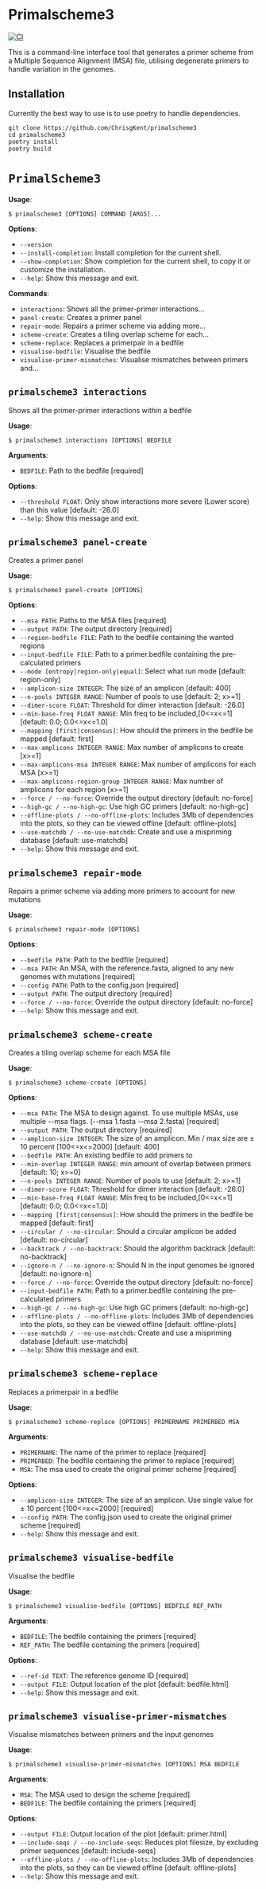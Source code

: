 # Primalscheme3

[![CI](https://github.com/ChrisgKent/primalscheme3/actions/workflows/pytest.yml/badge.svg)](https://github.com/ChrisgKent/primalscheme3/actions/workflows/pytest.yml)

This is a command-line interface tool that generates a primer scheme from a Multiple Sequence Alignment (MSA) file, utilising degenerate primers to handle variation in the genomes.

## Installation

Currently the best way to use is to use poetry to handle dependencies.

```         
git clone https://github.com/ChrisgKent/primalscheme3
cd primalscheme3
poetry install
poetry build

```

# `PrimalScheme3`

**Usage**:

```console
$ primalscheme3 [OPTIONS] COMMAND [ARGS]...
```

**Options**:

* `--version`
* `--install-completion`: Install completion for the current shell.
* `--show-completion`: Show completion for the current shell, to copy it or customize the installation.
* `--help`: Show this message and exit.

**Commands**:

* `interactions`: Shows all the primer-primer interactions...
* `panel-create`: Creates a primer panel
* `repair-mode`: Repairs a primer scheme via adding more...
* `scheme-create`: Creates a tiling overlap scheme for each...
* `scheme-replace`: Replaces a primerpair in a bedfile
* `visualise-bedfile`: Visualise the bedfile
* `visualise-primer-mismatches`: Visualise mismatches between primers and...

## `primalscheme3 interactions`

Shows all the primer-primer interactions within a bedfile

**Usage**:

```console
$ primalscheme3 interactions [OPTIONS] BEDFILE
```

**Arguments**:

* `BEDFILE`: Path to the bedfile  [required]

**Options**:

* `--threshold FLOAT`: Only show interactions more severe (Lower score) than this value  [default: -26.0]
* `--help`: Show this message and exit.

## `primalscheme3 panel-create`

Creates a primer panel

**Usage**:

```console
$ primalscheme3 panel-create [OPTIONS]
```

**Options**:

* `--msa PATH`: Paths to the MSA files  [required]
* `--output PATH`: The output directory  [required]
* `--region-bedfile FILE`: Path to the bedfile containing the wanted regions
* `--input-bedfile FILE`: Path to a primer.bedfile containing the pre-calculated primers
* `--mode [entropy|region-only|equal]`: Select what run mode  [default: region-only]
* `--amplicon-size INTEGER`: The size of an amplicon  [default: 400]
* `--n-pools INTEGER RANGE`: Number of pools to use  [default: 2; x>=1]
* `--dimer-score FLOAT`: Threshold for dimer interaction  [default: -26.0]
* `--min-base-freq FLOAT RANGE`: Min freq to be included,[0<=x<=1]  [default: 0.0; 0.0<=x<=1.0]
* `--mapping [first|consensus]`: How should the primers in the bedfile be mapped  [default: first]
* `--max-amplicons INTEGER RANGE`: Max number of amplicons to create  [x>=1]
* `--max-amplicons-msa INTEGER RANGE`: Max number of amplicons for each MSA  [x>=1]
* `--max-amplicons-region-group INTEGER RANGE`: Max number of amplicons for each region  [x>=1]
* `--force / --no-force`: Override the output directory  [default: no-force]
* `--high-gc / --no-high-gc`: Use high GC primers  [default: no-high-gc]
* `--offline-plots / --no-offline-plots`: Includes 3Mb of dependencies into the plots, so they can be viewed offline  [default: offline-plots]
* `--use-matchdb / --no-use-matchdb`: Create and use a mispriming database  [default: use-matchdb]
* `--help`: Show this message and exit.

## `primalscheme3 repair-mode`

Repairs a primer scheme via adding more primers to account for new mutations

**Usage**:

```console
$ primalscheme3 repair-mode [OPTIONS]
```

**Options**:

* `--bedfile PATH`: Path to the bedfile  [required]
* `--msa PATH`: An MSA, with the reference.fasta, aligned to any new genomes with mutations  [required]
* `--config PATH`: Path to the config.json  [required]
* `--output PATH`: The output directory  [required]
* `--force / --no-force`: Override the output directory  [default: no-force]
* `--help`: Show this message and exit.

## `primalscheme3 scheme-create`

Creates a tiling overlap scheme for each MSA file

**Usage**:

```console
$ primalscheme3 scheme-create [OPTIONS]
```

**Options**:

* `--msa PATH`: The MSA to design against. To use multiple MSAs, use multiple --msa flags. (--msa 1.fasta --msa 2.fasta)  [required]
* `--output PATH`: The output directory  [required]
* `--amplicon-size INTEGER`: The size of an amplicon. Min / max size are ± 10 percent [100<=x<=2000]  [default: 400]
* `--bedfile PATH`: An existing bedfile to add primers to
* `--min-overlap INTEGER RANGE`: min amount of overlap between primers  [default: 10; x>=0]
* `--n-pools INTEGER RANGE`: Number of pools to use  [default: 2; x>=1]
* `--dimer-score FLOAT`: Threshold for dimer interaction  [default: -26.0]
* `--min-base-freq FLOAT RANGE`: Min freq to be included,[0<=x<=1]  [default: 0.0; 0.0<=x<=1.0]
* `--mapping [first|consensus]`: How should the primers in the bedfile be mapped  [default: first]
* `--circular / --no-circular`: Should a circular amplicon be added  [default: no-circular]
* `--backtrack / --no-backtrack`: Should the algorithm backtrack  [default: no-backtrack]
* `--ignore-n / --no-ignore-n`: Should N in the input genomes be ignored  [default: no-ignore-n]
* `--force / --no-force`: Override the output directory  [default: no-force]
* `--input-bedfile PATH`: Path to a primer.bedfile containing the pre-calculated primers
* `--high-gc / --no-high-gc`: Use high GC primers  [default: no-high-gc]
* `--offline-plots / --no-offline-plots`: Includes 3Mb of dependencies into the plots, so they can be viewed offline  [default: offline-plots]
* `--use-matchdb / --no-use-matchdb`: Create and use a mispriming database  [default: use-matchdb]
* `--help`: Show this message and exit.

## `primalscheme3 scheme-replace`

Replaces a primerpair in a bedfile

**Usage**:

```console
$ primalscheme3 scheme-replace [OPTIONS] PRIMERNAME PRIMERBED MSA
```

**Arguments**:

* `PRIMERNAME`: The name of the primer to replace  [required]
* `PRIMERBED`: The bedfile containing the primer to replace  [required]
* `MSA`: The msa used to create the original primer scheme  [required]

**Options**:

* `--amplicon-size INTEGER`: The size of an amplicon. Use single value for ± 10 percent [100<=x<=2000]  [required]
* `--config PATH`: The config.json used to create the original primer scheme  [required]
* `--help`: Show this message and exit.

## `primalscheme3 visualise-bedfile`

Visualise the bedfile

**Usage**:

```console
$ primalscheme3 visualise-bedfile [OPTIONS] BEDFILE REF_PATH
```

**Arguments**:

* `BEDFILE`: The bedfile containing the primers  [required]
* `REF_PATH`: The bedfile containing the primers  [required]

**Options**:

* `--ref-id TEXT`: The reference genome ID  [required]
* `--output FILE`: Output location of the plot  [default: bedfile.html]
* `--help`: Show this message and exit.

## `primalscheme3 visualise-primer-mismatches`

Visualise mismatches between primers and the input genomes

**Usage**:

```console
$ primalscheme3 visualise-primer-mismatches [OPTIONS] MSA BEDFILE
```

**Arguments**:

* `MSA`: The MSA used to design the scheme  [required]
* `BEDFILE`: The bedfile containing the primers  [required]

**Options**:

* `--output FILE`: Output location of the plot  [default: primer.html]
* `--include-seqs / --no-include-seqs`: Reduces plot filesize, by excluding primer sequences  [default: include-seqs]
* `--offline-plots / --no-offline-plots`: Includes 3Mb of dependencies into the plots, so they can be viewed offline  [default: offline-plots]
* `--help`: Show this message and exit.
